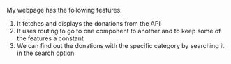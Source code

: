 My webpage has the following features:
1. It fetches and displays the donations from the API
2. It uses routing to go to one component to another and to keep some of the features a constant
3. We can find out the donations with the specific category by searching it in the search option